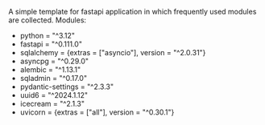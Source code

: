A simple template for fastapi application in which frequently used modules are collected.
Modules:
- python = "^3.12"
- fastapi = "^0.111.0"
- sqlalchemy = {extras = ["asyncio"], version = "^2.0.31"}
- asyncpg = "^0.29.0"
- alembic = "^1.13.1"
- sqladmin = "^0.17.0"
- pydantic-settings = "^2.3.3"
- uuid6 = "^2024.1.12"
- icecream = "^2.1.3"
- uvicorn = {extras = ["all"], version = "^0.30.1"}